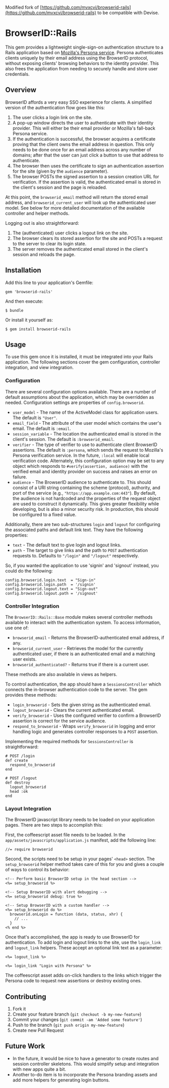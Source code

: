 Modified fork of [https://github.com/mvxcvi/browserid-rails](https://github.com/mvxcvi/browserid-rails) to be compatible with Devise.

# BrowserID::Rails

This gem provides a lightweight single-sign-on authentication structure to a
Rails application based on
[Mozilla's Persona service](https://login.persona.org/about). Persona
authenticates clients uniquely by their email address using the BrowserID
protocol, without exposing clients' browsing behaviors to the identity provider.
This also frees the application from needing to securely handle and store user
credentials.

## Overview

BrowserID affords a very easy SSO experience for clients. A simplified version
of the authentication flow goes like this:

1. The user clicks a login link on the site.
2. A pop-up window directs the user to authenticate with their identity
   provider. This will either be their email provider or Mozilla's fall-back
   Persona service.
3. If the authentication is successful, the browser acquires a certificate
   proving that the client owns the email address in question. This only needs
   to be done once for an email address across any number of domains; after
   that the user can just click a button to use that address to authenticate.
4. The browser then uses the certificate to sign an authentication assertion
   for the site (given by the `audience` parameter).
5. The browser POSTs the signed assertion to a session creation URL for
   verification.  If the assertion is valid, the authenticated email is stored
   in the client's session and the page is reloaded.

At this point, the `browserid_email` method will return the stored email
address, and `browserid_current_user` will look up the authenticated user model.
See below for more detailed documentation of the available controller and helper
methods.

Logging out is also straightforward:

1. The (authenticated) user clicks a logout link on the site.
2. The browser clears its stored assertion for the site and POSTs a
   request to the server to clear its login state.
3. The server removes the authenticated email stored in the client's session
   and reloads the page.

## Installation

Add this line to your application's Gemfile:

    gem 'browserid-rails'

And then execute:

    $ bundle

Or install it yourself as:

    $ gem install browserid-rails

## Usage

To use this gem once it is installed, it must be integrated into your Rails
application. The following sections cover the gem configuration, controller
integration, and view integration.

### Configuration

There are several configuration options available. There are a number of default
assumptions about the application, which may be overridden as needed.
Configuration settings are properties of `config.browserid`.

* `user_model` - The name of the ActiveModel class for application users.
  The default is `"User"`.
* `email_field` - The attribute of the user model which contains the user's
  email. The default is `:email`.
* `session_variable` - The location the authenticated email is stored in the
  client's session. The default is `:browserid_email`.
* `verifier` - The type of verifier to use to authenticate client BrowserID
  assertions. The default is `:persona`, which sends the request to Mozilla's
  Persona verification service. In the future, `:local` will enable local
  verification code. Alternately, this configuration option may be set to any
  object which responds to `#verify(assertion, audience)` with the verified
  email and identity provider on success and raises an error on failure.
* `audience` - The BrowserID audience to authenticate to. This should consist
  of a URI string containing the scheme (protocol), authority, and port of the
  service (e.g., `"https://app.example.com:443"`). By default, the audience is
  not hardcoded and the properties of the request object are used to construct
  it dynamically. This gives greater flexibility while developing, but is also
  a minor security risk. In production, this should be configured to a fixed
  value.

Additionally, there are two sub-structures `login` and `logout` for configuring
the associated paths and default link text. They have the following properties:

* `text` - The default text to give login and logout links.
* `path` - The target to give links and the path to `POST` authentication
           requests to. Defaults to `"/login"` and `"/logout"` respectively.

So, if you wanted the application to use 'signin' and 'signout' instead, you
could do the following:

    config.browserid.login.text  = "Sign-in"
    config.browserid.login.path  = '/signin'
    config.browserid.logout.text = "Sign-out"
    config.browserid.logout.path = '/signout'

### Controller Integration

The `BrowserID::Rails::Base` module makes several controller methods available
to interact with the authentication system. To access information, use one of:

* `browserid_email` - Returns the BrowserID-authenticated email address, if any.
* `browserid_current_user` - Retrieves the model for the currently authenticated
  user, if there is an authenticated email and a matching user exists.
* `browserid_authenticated?` - Returns true if there is a current user.

These methods are also available in views as helpers.

To control authentication, the app should have a `SessionsController` which
connects the in-browser authentication code to the server. The gem provides
these methods:

* `login_browserid` - Sets the given string as the authenticated email.
* `logout_browserid` - Clears the current authenticated email.
* `verify_browserid` - Uses the configured verifier to confirm a BrowserID
  assertion is correct for the service audience.
* `respond_to_browserid` - Wraps `verify_browserid` in logging and error
  handling logic and generates controller responses to a `POST` assertion.

Implementing the required methods for `SessionsController` is straightforward:

    # POST /login
    def create
      respond_to_browserid
    end

    # POST /logout
    def destroy
      logout_browserid
      head :ok
    end

### Layout Integration

The BrowserID javascript library needs to be loaded on your application pages.
There are two steps to accomplish this:

First, the coffeescript asset file needs to be loaded. In the
`app/assets/javascripts/application.js` manifest, add the following line:

    //= require browserid

Second, the scripts need to be setup in your pages' `<head>` section. The
`setup_browserid` helper method takes care of this for you and gives a couple
of ways to control its behavior:

    <!-- Perform basic BrowserID setup in the head section -->
    <%= setup_browserid %>

    <!-- Setup BrowserID with alert debugging -->
    <%= setup_browserid debug: true %>

    <!-- Setup BrowserID with a custom handler -->
    <%= setup_browserid do %>
      browserid.onLogin = function (data, status, xhr) {
        // ...
      }
    <% end %>

Once that's accomplished, the app is ready to use BrowserID for authentication.
To add login and logout links to the site, use the `login_link` and
`logout_link` helpers. These accept an optional link text as a parameter:

    <%= logout_link %>

    <%= login_link "Login with Persona" %>

The coffeescript asset adds on-click handlers to the links which trigger the
Persona code to request new assertions or destroy existing ones.

## Contributing

1. Fork it
2. Create your feature branch (`git checkout -b my-new-feature`)
3. Commit your changes (`git commit -am 'Added some feature'`)
4. Push to the branch (`git push origin my-new-feature`)
5. Create new Pull Request

## Future Work

* In the future, it would be nice to have a generator to create routes and
  session controller skeletons. This would simplify setup and integration with
  new apps quite a bit.
* Another to-do item is to incorporate the Persona branding assets and add more
  helpers for generating login buttons.
